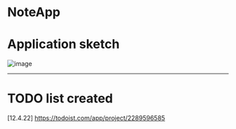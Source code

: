 # NoteApp
# Application sketch

![image](https://user-images.githubusercontent.com/95710591/163033949-2d228ff4-2110-4b7d-9e72-4bacada9302a.png)
___

# TODO list created 
[12.4.22]
https://todoist.com/app/project/2289596585
